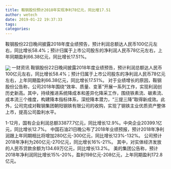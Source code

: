 ```yaml
---
title: 鞍钢股份预计2018年实现净利78亿元，同比增17.51
author: wetech
date: 2019-01-22 19:37:33
tags: 
categories: 
---
```

鞍钢股份22日晚间披露2018年度业绩预告，预计利润总额达人民币100亿元左右，同比增长58.4%；预计归属于上市公司股东的净利润人民币78亿元左右，上年同期盈利66.38亿元，同比增长17.51%。
<!-- more -->
<img align="center" border="0" src="https://imgcdn.yicai.com/uppics/images/2019/01/ce69e3da3e06fee3d82526e4e7ff38c1.jpg" />
一财资讯
鞍钢股份22日晚间披露2018年度业绩预告，预计利润总额达人民币100亿元左右，同比增长58.4%；预计归属于上市公司股东的净利润人民币78亿元左右，上年同期盈利66.38亿元，同比增长17.51%。
对于业绩增长的原因，鞍钢股份公告称，公司2018年围绕“效率、质量、变革”开展一系列工作，实现利润创历史新高。其中，持续推进系统降成本和差异化降采工作，围绕铁素流、碳素流、成本流三个维度，构建降本指标体系，深挖降本潜力，“三提三降”取得新成效。此外，公司完成对鞍钢集团朝阳钢铁有限公司的收购，实现了钢铁主业优质资产整体上市，提高公司盈利水平。
 
 
1-12月，国有企业利润总额33877.7亿元，同比增长12.9%。中央企业20399.1亿元，同比增长12.7%。
中国石油21日晚公布了2018年业绩预报，预计2018年净利润跟上年同期相比将增加280亿元-300亿元，同比增长123%-132%。
公司预计2018年净利为260亿元-270亿元，同比增长16%-21%。
其中，对实体经济发放的人民币贷款余额为134.69万亿元，同比增长13.2%。
美的集团公告称，预计2018年净利润同比增长15%-20%，盈利198亿元-208亿元，上年同期盈利172.8亿元。
